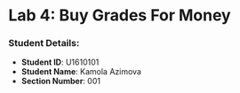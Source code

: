 # Lab 4: Buy Grades For Money

### Student Details:

- **Student ID**: U1610101
- **Student Name**: Kamola Azimova
- **Section Number**: 001

